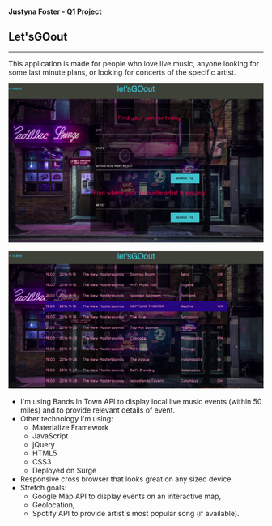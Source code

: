 #### Justyna Foster - Q1 Project 
## Let'sGOout
---

This application is made for people who love live music, anyone looking for some last minute plans, or looking for concerts of the specific artist.

![alt text](https://github.com/SoleNero/Q1project/blob/master/readme/main_page.png "Main page")

![alt text](https://github.com/SoleNero/Q1project/blob/master/readme/search_result.png "Search result")

* I'm using Bands In Town API to display local live music events (within 50 miles) and to provide relevant details of event.
* Other technology I'm using:
  * Materialize Framework
  * JavaScript
  * jQuery
  * HTML5
  * CSS3
  * Deployed on Surge
* Responsive cross browser that looks great on any sized device
* Stretch goals: 
  * Google Map API to display events on an interactive map,
  * Geolocation,
  * Spotify API to provide artist's most popular song (if available).